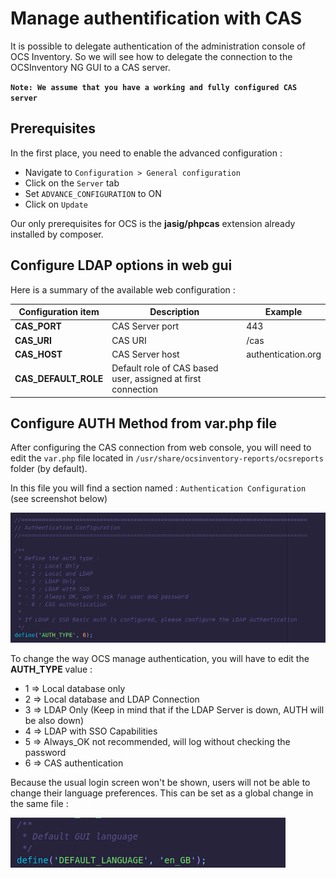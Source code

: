 # Manage authentification with CAS

It is possible to delegate authentication of the administration console of OCS Inventory. 
So we will see how to delegate the connection to the OCSInventory NG GUI to a CAS server.

**`Note: We assume that you have a working and fully configured CAS server`**

## Prerequisites

In the first place, you need to enable the advanced configuration :
* Navigate to ```Configuration > General configuration```
* Click on the  ```Server``` tab
* Set  ```ADVANCE_CONFIGURATION``` to ON
* Click on ```Update```

Our only prerequisites for OCS is the **jasig/phpcas** extension already installed by composer.

## Configure LDAP options in web gui

Here is a summary of the available web configuration : 

| Configuration item | Description | Example |
|---|---|---|
| **CAS_PORT** | CAS Server port  | 443 |
| **CAS_URI**  | CAS URI | /cas   |
| **CAS_HOST**  | CAS Server host | authentication.org  |
| **CAS_DEFAULT_ROLE**  | Default role of CAS based user, assigned at first connection |   |


## Configure AUTH Method from var.php file 

After configuring the CAS connection from web console, you will need to edit the ```var.php``` file located in ```/usr/share/ocsinventory-reports/ocsreports``` folder (by default).

In this file you will find a section named : ```Authentication Configuration``` (see screenshot below)

![var.php Auth section](../../img/server/reports/administration_ocs_cas_var.png)

To change the way OCS manage authentication, you will have to edit the **AUTH_TYPE** value :
* 1 => Local database only
* 2 => Local database and LDAP Connection
* 3 => LDAP Only (Keep in mind that if the LDAP Server is down, AUTH will be also down)
* 4 => LDAP with SSO Capabilities 
* 5 => Always_OK not recommended, will log without checking the password
* 6 => CAS authentication


Because the usual login screen won't be shown, users will not be able to change their language preferences. This can be set as a global change in the same file : 

![var.php language section](../../img/server/reports/administration_ocs_cas_lang_var.png)